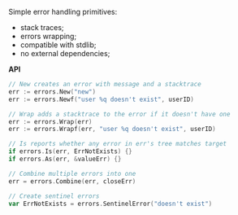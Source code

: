 Simple error handling primitives:
* stack traces;
* errors wrapping;
* compatible with stdlib;
* no external dependencies;

**API**
```go
// New creates an error with message and a stacktrace
err := errors.New("new")
err := errors.Newf("user %q doesn't exist", userID)

// Wrap adds a stacktrace to the error if it doesn't have one
err := errors.Wrap(err)
err := errors.Wrapf(err, "user %q doesn't exist", userID)

// Is reports whether any error in err's tree matches target
if errors.Is(err, ErrNotExists) {}
if errors.As(err, &valueErr) {}

// Combine multiple errors into one
err = errors.Combine(err, closeErr)

// Create sentinel errors
var ErrNotExists = errors.SentinelError("doesn't exist")
```
